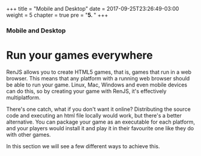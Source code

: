 +++
title = "Mobile and Desktop"
date = 2017-09-25T23:26:49-03:00
weight = 5
chapter = true
pre = "<b>5. </b>"
+++

### Mobile and Desktop

# Run your games everywhere

RenJS allows you to create HTML5 games, that is, games that run in a web browser. This means that any platform with a running web browser should be able to run your game. Linux, Mac, Windows and even mobile devices can do this, so by creating your game with RenJS, it's effectively multiplatform.

There's one catch, what if you don't want it online? Distributing the source code and executing an html file locally would work, but there's a better alternative. You can package your game as an executable for each platform, and your players would install it and play it in their favourite one like they do with other games.

In this section we will see a few different ways to achieve this.